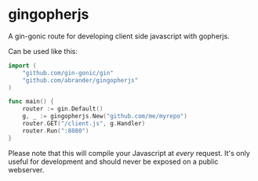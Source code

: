 # gingopherjs
A gin-gonic route for developing client side javascript with gopherjs.

Can be used like this:

```go
import (
	"github.com/gin-gonic/gin"
	"github.com/abrander/gingopherjs"
)

func main() {
	router := gin.Default()
	g, _ := gingopherjs.New("github.com/me/myrepo")
	router.GET("/client.js", g.Handler)
	router.Run(":8080")
}
```

Please note that this will compile your Javascript at *every* request. It's only useful for development and should never be exposed on a public webserver.
